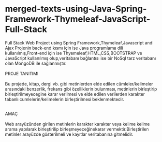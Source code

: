 # merged-texts-using-Java-Spring-Framework-Thymeleaf-JavaScript-Full-Stack
Full Stack Web Project using Spring Framework,Thymeleaf,Javascript and Ajax
Projenin back-end kısmı için ise Java programlama dili kullanılmış,Front-end için ise Thyemeleaf,HTML,CSS,BOOTSTRAP ve JavaScript kullanılmış olup,veritabanı bağlantısı ise bir NoSql tarz veritabanı olan MongoDB ile sağlanmıştır. 
<br></br>
PROJE TANITIMI
<br></br>
Bu projede, kitap, dergi vb. gibi metinlerden elde edilen cümleler/kelimeler arasındaki benzerlik, frekans gibi özelliklerin bulunması, metinlerin birleştirip birleştirilmeyecegine karar verilmesi ve elde edilen verilerden karakter tabanlı cumlelerin/kelimelerin birleştirilmesi beklenmektedir.
<br></br>

AMAÇ
<br></br>
Web arayüzünden girilen metinlerin karakter karakter veya kelime kelime arama yapılarak birleştirilip birleşmeyeceğinekarar vermektir.Birleştirilen metinler arayüzde gösterilmeli ve kayıtlar veritabanına gitmelidir.
 


